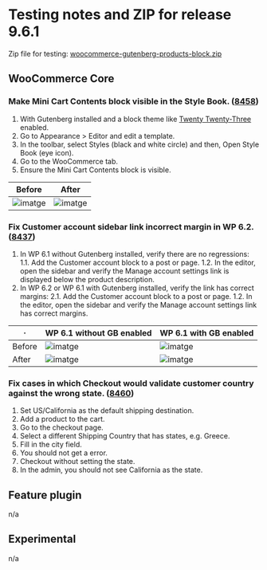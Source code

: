 # Testing notes and ZIP for release 9.6.1

Zip file for testing: [woocommerce-gutenberg-products-block.zip](https://github.com/woocommerce/woocommerce-blocks/files/10767768/woocommerce-gutenberg-products-block.zip)

## WooCommerce Core

### Make Mini Cart Contents block visible in the Style Book. ([8458](https://github.com/woocommerce/woocommerce-blocks/pull/8458))

1. With Gutenberg installed and a block theme like [Twenty Twenty-Three](https://wordpress.org/themes/twentytwentythree/) enabled.
2. Go to Appearance > Editor and edit a template.
3. In the toolbar, select Styles (black and white circle) and then, Open Style Book (eye icon).
4. Go to the WooCommerce tab.
5. Ensure the Mini Cart Contents block is visible.

| Before | After |
| ------ | ----- |
| ![imatge](https://user-images.githubusercontent.com/3616980/219356399-cd2c16c1-4256-42e4-a59b-0a77d273ebc7.png) | ![imatge](https://user-images.githubusercontent.com/3616980/219356269-9cc6ece5-5f5f-4df9-8e57-dc158bcace8d.png) |

### Fix Customer account sidebar link incorrect margin in WP 6.2. ([8437](https://github.com/woocommerce/woocommerce-blocks/pull/8437))

1. In WP 6.1 without Gutenberg installed, verify there are no regressions:
1.1. Add the Customer account block to a post or page.
1.2. In the editor, open the sidebar and verify the Manage account settings link is displayed below the product description.
2. In WP 6.2 or WP 6.1 with Gutenberg installed, verify the link has correct margins:
2.1. Add the Customer account block to a post or page.
1.2. In the editor, open the sidebar and verify the Manage account settings link has correct margins.

· | WP 6.1 without GB enabled | WP 6.1 with GB enabled |
--- | --- | --- |
Before | ![imatge](https://user-images.githubusercontent.com/3616980/219014857-6071a40e-8770-4f1f-b37c-91e5bf7451b5.png) | ![imatge](https://user-images.githubusercontent.com/3616980/219015103-982b2663-a15a-4101-9f24-83478b0e6eea.png) |
After | ![imatge](https://user-images.githubusercontent.com/3616980/219014857-6071a40e-8770-4f1f-b37c-91e5bf7451b5.png) | ![imatge](https://user-images.githubusercontent.com/3616980/219014964-505597f7-2f52-42c8-91ad-04c130bfff78.png) |

### Fix cases in which Checkout would validate customer country against the wrong state. ([8460](https://github.com/woocommerce/woocommerce-blocks/pull/8460))

1. Set US/California as the default shipping destination.
2. Add a product to the cart.
3. Go to the checkout page.
4. Select a different Shipping Country that has states, e.g. Greece.
5. Fill in the city field.
6. You should not get a error.
7. Checkout without setting the state.
8. In the admin, you should not see California as the state.

## Feature plugin

n/a

## Experimental

n/a

